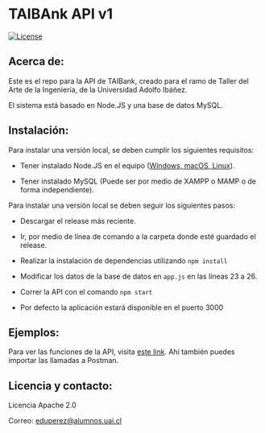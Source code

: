 # TAIBAnk API v1

[![License](https://img.shields.io/badge/License-Apache%202.0-blue.svg)](https://opensource.org/licenses/Apache-2.0)



## Acerca de:

Este es el repo para la API de TAIBank, creado para el ramo de Taller del Arte de la Ingeniería, de la Universidad Adolfo Ibáñez.

El sistema está basado en Node.JS y una base de datos MySQL.

## Instalación:

Para instalar una versión local, se deben cumplir los siguientes requisitos:

* Tener instalado Node.JS en el equipo ([Windows, macOS, Linux](https://nodejs.org/en/)).

* Tener instalado MySQL (Puede ser por medio de XAMPP o MAMP o de forma independiente).

Para instalar una versión local se deben seguir los siguientes pasos:

* Descargar el release más reciente.

* Ir, por medio de línea de comando a la carpeta donde esté guardado el release.

* Realizar la instalación de dependencias utilizando `npm install`

* Modificar los datos de la base de datos en `app.js` en las líneas 23 a 26.

* Correr la API con el comando `npm start`

* Por defecto la aplicación estará disponible en el puerto 3000

## Ejemplos:

Para ver las funciones de la API, visita [este link](https://documenter.getpostman.com/view/1388776/SVn3tG79?version=latest). Ahí también puedes importar las llamadas a Postman.


## Licencia y contacto:

Licencia Apache 2.0

Correo: eduperez@alumnos.uai.cl
